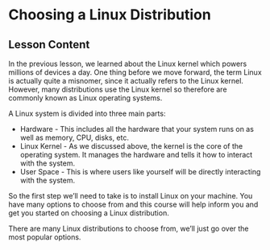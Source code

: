 # Choosing a Linux Distribution

## Lesson Content

In the previous lesson, we learned about the Linux kernel which powers millions of devices a day. One thing before we move forward, the term Linux is actually quite a misnomer, since it actually refers to the Linux kernel. However, many distributions use the Linux kernel so therefore are commonly known as Linux operating systems. 

A Linux system is divided into three main parts:

<ul>
<li>Hardware - This includes all the hardware that your system runs on as well as memory, CPU, disks, etc.</li>
<li>Linux Kernel - As we discussed above, the kernel is the core of the operating system. It manages the hardware and tells it how to interact with the system.</li>
<li>User Space - This is where users like yourself will be directly interacting with the system.</li>
</ul>

So the first step we’ll need to take is to install Linux on your machine. You have many options to choose from and this course will help inform you and get you started on choosing a Linux distribution. 

There are many Linux distributions to choose from, we’ll just go over the most popular options. 

